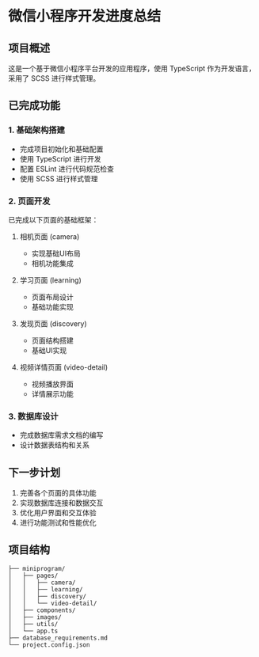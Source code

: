 # 微信小程序开发进度总结

## 项目概述
这是一个基于微信小程序平台开发的应用程序，使用 TypeScript 作为开发语言，采用了 SCSS 进行样式管理。

## 已完成功能

### 1. 基础架构搭建
- 完成项目初始化和基础配置
- 使用 TypeScript 进行开发
- 配置 ESLint 进行代码规范检查
- 使用 SCSS 进行样式管理

### 2. 页面开发
已完成以下页面的基础框架：

1. 相机页面 (camera)
   - 实现基础UI布局
   - 相机功能集成

2. 学习页面 (learning)
   - 页面布局设计
   - 基础功能实现

3. 发现页面 (discovery)
   - 页面结构搭建
   - 基础UI实现

4. 视频详情页面 (video-detail)
   - 视频播放界面
   - 详情展示功能

### 3. 数据库设计
- 完成数据库需求文档的编写
- 设计数据表结构和关系

## 下一步计划
1. 完善各个页面的具体功能
2. 实现数据库连接和数据交互
3. 优化用户界面和交互体验
4. 进行功能测试和性能优化

## 项目结构
```
├── miniprogram/
│   ├── pages/
│   │   ├── camera/
│   │   ├── learning/
│   │   ├── discovery/
│   │   └── video-detail/
│   ├── components/
│   ├── images/
│   ├── utils/
│   └── app.ts
├── database_requirements.md
└── project.config.json
``` 